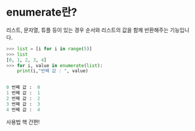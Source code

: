 # enumerate란?

리스트, 문자열, 튜플 등이 있는 경우 순서와 리스트의 값을 함께 반환해주는 기능입니다.



```python
>>> list = [i for i in range(5)]
>>> list
[0, 1, 2, 3, 4]
>>> for i, value in enumerate(list):
	print(i,"번째 값 : ", value)

	
0 번째 값 :  0
1 번째 값 :  1
2 번째 값 :  2
3 번째 값 :  3
4 번째 값 :  4
```



 사용법 핵 간편!